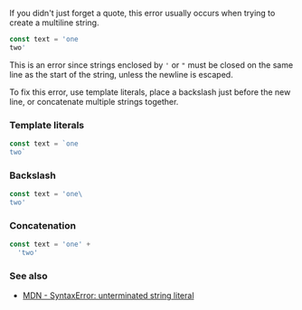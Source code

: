 If you didn't just forget a quote, this error usually occurs when trying to create a multiline string.

```ts
const text = 'one
two'
```

This is an error since strings enclosed by `'` or `"` must be closed on the same line as the start of the string, unless the newline is escaped.

To fix this error, use template literals, place a backslash just before the new line, or concatenate multiple strings together.

### Template literals

```ts
const text = `one
two`
```

### Backslash

```ts
const text = 'one\
two'
```

### Concatenation

```ts
const text = 'one' +
  'two'
```

### See also

- [MDN - Syntax​Error: unterminated string literal](https://developer.mozilla.org/en-US/docs/Web/JavaScript/Reference/Errors/Unterminated_string_literal)
